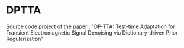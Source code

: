 # DPTTA
Source code project of the paper : "DP-TTA: Test-time Adaptation for Transient Electromagnetic Signal  Denoising via Dictionary-driven Prior Regularization"
